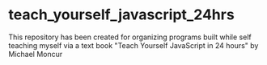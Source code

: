 # teach_yourself_javascript_24hrs
This repository has been created for organizing programs built while self teaching myself via a text book "Teach Yourself JavaScript in 24 hours" by Michael Moncur
